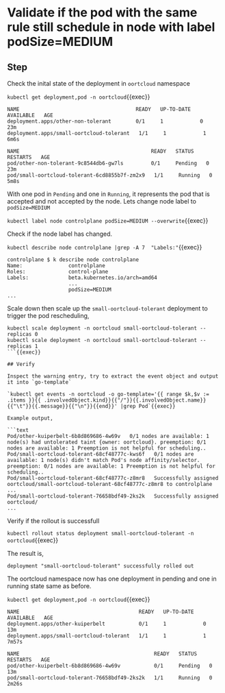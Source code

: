 # Validate if the pod with the same rule still schedule in node with label podSize=MEDIUM

## Step

Check the inital state of the deployment in `oortcloud` namespace

`kubectl get deployment,pod -n oortcloud`{{exec}}

```text
NAME                                      READY   UP-TO-DATE   AVAILABLE   AGE
deployment.apps/other-non-tolerant        0/1     1            0           23m
deployment.apps/small-oortcloud-tolerant   1/1     1            1           6m6s

NAME                                           READY   STATUS    RESTARTS   AGE
pod/other-non-tolerant-9c8544db6-gw7ls         0/1     Pending   0          23m
pod/small-oortcloud-tolerant-6cd8855b7f-zm2x9   1/1     Running   0          5m8s
```

With one pod in `Pending` and one in `Running`, it represents the pod that is accepted and not accepted by the node. Lets change node label to `podSize=MEDIUM`

`kubectl label node controlplane podSize=MEDIUM --overwrite`{{exec}}

Check if the node label has changed.

`kubectl describe node controlplane |grep -A 7  "Labels:"`{{exec}}

```text
controlplane $ k describe node controlplane 
Name:               controlplane
Roles:              control-plane
Labels:             beta.kubernetes.io/arch=amd64
                    ...
                    podSize=MEDIUM
...
```

Scale down then scale up the `small-oortcloud-tolerant` deployment  to trigger the pod rescheduling,

```
kubectl scale deployment -n oortcloud small-oortcloud-tolerant --replicas 0
kubectl scale deployment -n oortcloud small-oortcloud-tolerant --replicas 1
```{{exec}}

## Verify

Inspect the warning entry, try to extract the event object and output it into `go-template`

`kubectl get events -n oortcloud -o go-template='{{ range $k,$v := .items }}{{ .involvedObject.kind}}{{"/"}}{{.involvedObject.name}}{{"\t"}}{{.message}}{{"\n"}}{{end}}' |grep Pod`{{exec}}

Example output,

```text
Pod/other-kuiperbelt-6b8d869686-4w69v   0/1 nodes are available: 1 node(s) had untolerated taint {owner: oortcloud}. preemption: 0/1 nodes are available: 1 Preemption is not helpful for scheduling..
Pod/small-oortcloud-tolerant-68cf48777c-kws6f   0/1 nodes are available: 1 node(s) didn't match Pod's node affinity/selector. preemption: 0/1 nodes are available: 1 Preemption is not helpful for scheduling..
Pod/small-oortcloud-tolerant-68cf48777c-z8mr8   Successfully assigned oortcloud/small-oortcloud-tolerant-68cf48777c-z8mr8 to controlplane
...
Pod/small-oortcloud-tolerant-76658bdf49-2ks2k   Successfully assigned oortcloud/
...
```

Verify if the rollout is successfull

`kubectl rollout status deployment small-oortcloud-tolerant -n oortcloud`{{exec}}

The result is,

```text
deployment "small-oortcloud-tolerant" successfully rolled out
```

The oortcloud namespace now has one deployment in pending and one in running state same as before.

`kubectl get deployment,pod -n oortcloud`{{exec}}

```text
NAME                                       READY   UP-TO-DATE   AVAILABLE   AGE
deployment.apps/other-kuiperbelt           0/1     1            0           13m
deployment.apps/small-oortcloud-tolerant   1/1     1            1           7m57s

NAME                                            READY   STATUS    RESTARTS   AGE
pod/other-kuiperbelt-6b8d869686-4w69v           0/1     Pending   0          13m
pod/small-oortcloud-tolerant-76658bdf49-2ks2k   1/1     Running   0          2m26s
```

